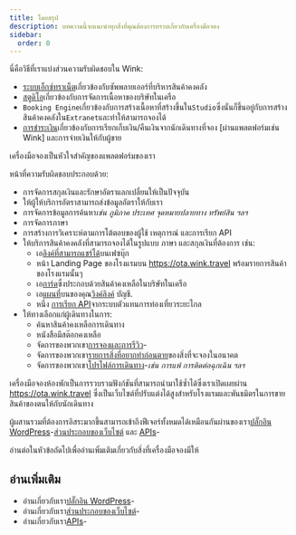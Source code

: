 ```yaml
---
title: โดยสรุป
description: บทความนี้จะแนะนำทุกสิ่งที่คุณต้องการทราบเกี่ยวกับเครื่องมือจอง
sidebar:
  order: 0
---
```

นี่คือวิธีที่เราแบ่งส่วนความรับผิดชอบใน Wink:

* [ระบบเอ็กซ์ทราเน็ต](/extranet/what-is-extranet)เกี่ยวข้องกับซัพพลายเออร์ที่บริหารสินค้าคงคลัง
* [สตูดิโอ](/studio/what-is-studio)เกี่ยวข้องกับการจัดการเนื้อหาของบริษัทในเครือ
* `Booking Engine`เกี่ยวข้องกับการสร้างเนื้อหาที่สร้างขึ้นใน`Studio`ซึ่งนั่นก็ขึ้นอยู่กับการสร้างสินค้าคงคลังใน`Extranet`และทำให้สามารถจองได้
* [การชำระเงิน](/payment/what-is-trip-pay)เกี่ยวข้องกับการเรียกเก็บเงิน/คืนเงินจากนักเดินทางที่จอง \[ผ่านแพลตฟอร์มเช่น Wink] และการจ่ายเงินให้กับผู้ขาย

เครื่องมือจองเป็นหัวใจสำคัญของแพลตฟอร์มของเรา

หน้าที่ความรับผิดชอบประกอบด้วย:

* การจัดการสกุลเงินและรักษาอัตราแลกเปลี่ยนให้เป็นปัจจุบัน
* ให้ผู้ให้บริการอัตราสามารถส่งข้อมูลอัตราให้กับเรา
* การจัดการข้อมูลการค้นหา*เช่น ภูมิภาค ประเทศ จุดหมายปลายทาง ทรัพย์สิน ฯลฯ*
* การจัดการภาษา
* การสร้างการวิเคราะห์ตามการโต้ตอบของผู้ใช้ เหตุการณ์ และการเรียก API
* ให้บริการสินค้าคงคลังที่สามารถจองได้ในรูปแบบ ภาษา และสกุลเงินที่ต้องการ เช่น:
  * เอ[ลิงค์ที่สามารถแชร์ได้](/studio/shareable-links)บนเฟซบุ๊ก
  * หน้า Landing Page ของโรงแรมบน https://ota.wink.travel พร้อมรายการสินค้าของโรงแรมนั้นๆ
  * เอ[การ์ด](/studio/cards)ซึ่งประกอบด้วยสินค้าคงเหลือในบริษัทในเครือ
  * เอ[แผนที่](/studio/maps)บนของคุณ[วิงค์ลิงค์](/link-manager/wink-links) บัญชี.
  * หนึ่ง [การเรียก API](/developers/apis)จากระบบตัวแทนการท่องเที่ยวระยะไกล
* ให้ทางเลือกแก่ผู้เดินทางในการ:
  * ค้นหาสินค้าคงเหลือการเดินทาง
  * หนังสือมีสต๊อกคงเหลือ
  * จัดการของพวกเขา[การจองและการรีวิว](/booking-engine/bookings)-
  * จัดการของพวกเขา[รายการสิ่งที่อยากทำก่อนตาย](/booking-engine/bucket-list)ของสิ่งที่จะจองในอนาคต
  * จัดการของพวกเขา[โปรไฟล์การเดินทาง](/booking-engine/travel-preferences)-*เช่น การแพ้ การติดต่อฉุกเฉิน ฯลฯ*

เครื่องมือจองห้องพักเป็นการรวบรวมฟังก์ชันที่สามารถนำมาใช้ซ้ำได้ซึ่งเราเปิดเผยผ่าน https://ota.wink.travel ซึ่งเป็นเว็บไซต์ที่ปรับแต่งได้สูงสำหรับโรงแรมและพันธมิตรในการขายสินค้าของตนให้กับนักเดินทาง

ผู้ผสานรวมที่ต้องการอิสระมากขึ้นสามารถเข้าถึงฟีเจอร์ทั้งหมดได้เหมือนกันผ่านของเรา[ปลั๊กอิน WordPress](/developers/wordpress/)-[ส่วนประกอบของเว็บไซต์](/developers/web-components) และ [APIs](/developers/apis)-

อ่านต่อในหัวข้อถัดไปเพื่ออ่านเพิ่มเติมเกี่ยวกับสิ่งที่เครื่องมือจองมีให้

## อ่านเพิ่มเติม

* อ่านเกี่ยวกับเรา[ปลั๊กอิน WordPress](/developers/wordpress/)-
* อ่านเกี่ยวกับเรา[ส่วนประกอบของเว็บไซต์](/developers/web-components)-
* อ่านเกี่ยวกับเรา[APIs](/developers/apis)-

